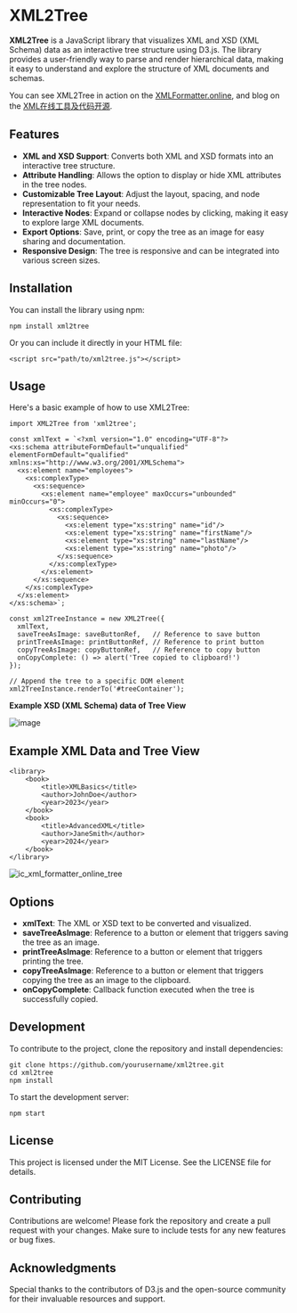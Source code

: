 # XML2Tree

**XML2Tree** is a JavaScript library that visualizes XML and XSD (XML Schema) data as an interactive tree structure using D3.js. The library provides a user-friendly way to parse and render hierarchical data, making it easy to understand and explore the structure of XML documents and schemas.

You can see XML2Tree in action on the [XMLFormatter.online](https://xmlformatter.online/), and blog on the [XML在线工具及代码开源](https://chenwenguan.com/xml-online-tool-and-opensource/).

## Features

- **XML and XSD Support**: Converts both XML and XSD formats into an interactive tree structure.
- **Attribute Handling**: Allows the option to display or hide XML attributes in the tree nodes.
- **Customizable Tree Layout**: Adjust the layout, spacing, and node representation to fit your needs.
- **Interactive Nodes**: Expand or collapse nodes by clicking, making it easy to explore large XML documents.
- **Export Options**: Save, print, or copy the tree as an image for easy sharing and documentation.
- **Responsive Design**: The tree is responsive and can be integrated into various screen sizes.

## Installation

You can install the library using npm:
```
npm install xml2tree
```
Or you can include it directly in your HTML file:
```
<script src="path/to/xml2tree.js"></script>
```

## Usage
Here's a basic example of how to use XML2Tree:
```
import XML2Tree from 'xml2tree';

const xmlText = `<?xml version="1.0" encoding="UTF-8"?>
<xs:schema attributeFormDefault="unqualified" elementFormDefault="qualified" xmlns:xs="http://www.w3.org/2001/XMLSchema">
  <xs:element name="employees">
    <xs:complexType>
      <xs:sequence>
        <xs:element name="employee" maxOccurs="unbounded" minOccurs="0">
          <xs:complexType>
            <xs:sequence>
              <xs:element type="xs:string" name="id"/>
              <xs:element type="xs:string" name="firstName"/>
              <xs:element type="xs:string" name="lastName"/>
              <xs:element type="xs:string" name="photo"/>
            </xs:sequence>
          </xs:complexType>
        </xs:element>
      </xs:sequence>
    </xs:complexType>
  </xs:element>
</xs:schema>`;

const xml2TreeInstance = new XML2Tree({
  xmlText,
  saveTreeAsImage: saveButtonRef,   // Reference to save button
  printTreeAsImage: printButtonRef, // Reference to print button
  copyTreeAsImage: copyButtonRef,   // Reference to copy button
  onCopyComplete: () => alert('Tree copied to clipboard!')
});

// Append the tree to a specific DOM element
xml2TreeInstance.renderTo('#treeContainer');
```

**Example XSD (XML Schema) data of Tree View**

![image](https://github.com/user-attachments/assets/6c4374f6-33ea-4a7b-bce5-1707f47c8716)


## Example XML Data and Tree View
```
<library>
    <book>
        <title>XMLBasics</title>
        <author>JohnDoe</author>
        <year>2023</year>
    </book>
    <book>
        <title>AdvancedXML</title>
        <author>JaneSmith</author>
        <year>2024</year>
    </book>
</library>
```
![ic_xml_formatter_online_tree](https://github.com/user-attachments/assets/be7ffe43-072b-4652-8226-c889d28a2510)


## Options

- **xmlText**: The XML or XSD text to be converted and visualized.
- **saveTreeAsImage**: Reference to a button or element that triggers saving the tree as an image.
- **printTreeAsImage**: Reference to a button or element that triggers printing the tree.
- **copyTreeAsImage**: Reference to a button or element that triggers copying the tree as an image to the clipboard.
- **onCopyComplete**: Callback function executed when the tree is successfully copied.

## Development
To contribute to the project, clone the repository and install dependencies:
```
git clone https://github.com/yourusername/xml2tree.git
cd xml2tree
npm install
```

To start the development server:
```
npm start
```
## License
This project is licensed under the MIT License. See the LICENSE file for details.

## Contributing
Contributions are welcome! Please fork the repository and create a pull request with your changes. Make sure to include tests for any new features or bug fixes.

## Acknowledgments
Special thanks to the contributors of D3.js and the open-source community for their invaluable resources and support.





